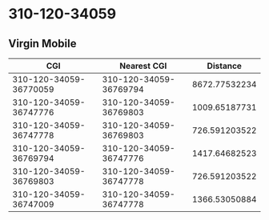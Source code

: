 # 310-120-34059
## Virgin Mobile


| CGI | Nearest CGI | Distance |
|-----|-------------|----------|
| 310-120-34059-36770059 | 310-120-34059-36769794 | 8672.77532234 |
| 310-120-34059-36747776 | 310-120-34059-36769803 | 1009.65187731 |
| 310-120-34059-36747778 | 310-120-34059-36769803 | 726.591203522 |
| 310-120-34059-36769794 | 310-120-34059-36747776 | 1417.64682523 |
| 310-120-34059-36769803 | 310-120-34059-36747778 | 726.591203522 |
| 310-120-34059-36747009 | 310-120-34059-36747778 | 1366.53050884 |
